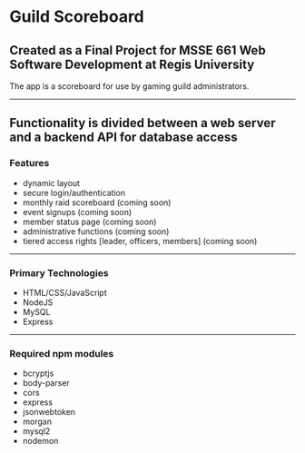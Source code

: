 # Guild Scoreboard

Created as a Final Project for 
MSSE 661 Web Software Development
at Regis University
---

The app is a scoreboard for use by gaming guild administrators.

---
Functionality is divided between a web server and a backend API for database access
---

### Features
- dynamic layout
- secure login/authentication
- monthly raid scoreboard (coming soon)
- event signups (coming soon)
- member status page (coming soon)
- administrative functions (coming soon)
- tiered access rights [leader, officers, members] (coming soon)
---

  ### Primary Technologies
  - HTML/CSS/JavaScript
  - NodeJS
  - MySQL
  - Express
---
 
### Required npm modules
- bcryptjs
- body-parser
- cors
- express
- jsonwebtoken
- morgan
- mysql2
- nodemon
  
